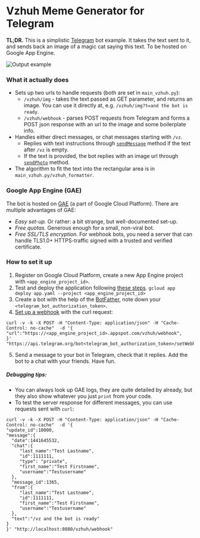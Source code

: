 Vzhuh Meme Generator for Telegram
===================================
**TL;DR.** This is a simplistic [Telegram](https://telegram.org/) bot example. It takes the text sent to it, and sends back an image of a magic cat saying this text. To be hosted on Google App Engine.

![Output example](https://img-fotki.yandex.ru/get/195771/10605357.9/0_92008_94ebff6a_orig.png)

### What it actually does
* Sets up two urls to handle requests (both are set in ```main_vzhuh.py```):
    * ```/vzhuh/img``` - takes the text passed as GET parameter, and returns an image. You can use it directly at, e.g. ```/vzhuh/img?t=and the bot is ready```.
    * ```/vzhuh/webhook``` - parses POST requests from Telegram and forms a POST json response with an url to the image and some boilerplate info.
* Handles either direct messages, or chat messages starting with ```/vz```.
    * Replies with text instructions through [```sendMessage```](https://core.telegram.org/bots/api#sendmessage) method if the text after ```/vz``` is empty.
    * If the text is provided, the bot replies with an image url through [```sendPhoto```](https://core.telegram.org/bots/api#sendphoto) method.
* The algorithm to fit the text into the rectangular area is in ```main_vzhuh.py/vzhuh_formatter```.

### Google App Engine (GAE)
The bot is hosted on [GAE](https://cloud.google.com/appengine/) (a part of Google Cloud Platform). There are multiple advantages of GAE:
* *Easy set-up.* Or rather: a bit strange, but well-documented set-up.
* *Free quotas.* Generous enough for a small, non-viral bot.
* *Free SSL/TLS encryption.* For webhook bots, you need a server that can handle TLS1.0+ HTTPS-traffic signed with a trusted and verified certificate.

### How to set it up
1. Register on Google Cloud Platform, create a new App Engine project with ```<app_engine_project_id>```.
2. Test and deploy the application following [these steps](https://cloud.google.com/appengine/docs/python/quickstart).
``` gcloud app deploy app.yaml --project <app_engine_project_id> ```
3. Create a bot with the help of the [BotFather](https://core.telegram.org/bots#6-botfather), note down your ```<telegram_bot_authorization_token>```.
4. [Set up a webhook](https://core.telegram.org/bots/api#setwebhook) with the curl request:
```
curl -v -k -X POST -H "Content-Type: application/json" -H "Cache-Control: no-cache"  -d '{
"url":"https://<app_engine_project_id>.appspot.com/vzhuh/webhook",
}' "https://api.telegram.org/bot<telegram_bot_authorization_token>/setWebhook"
```
5. Send a message to your bot in Telegram, check that it replies. Add the bot to a chat with your friends. Have fun.

##### Debugging tips:
* You can always look up GAE logs, they are quite detailed by already, but they also show whatever you just ```print``` from your code.
* To test the server response for different messages, you can use requests sent with ```curl```:
```
curl -v -k -X POST -H "Content-Type: application/json" -H "Cache-Control: no-cache"  -d '{
"update_id":10000,
"message":{
  "date":1441645532,
  "chat":{
     "last_name":"Test Lastname",
     "id":1111111,
     "type": "private",
     "first_name":"Test Firstname",
     "username":"Testusername"
  },
  "message_id":1365,
  "from":{
     "last_name":"Test Lastname",
     "id":1111111,
     "first_name":"Test Firstname",
     "username":"Testusername"
  },
  "text":"/vz and the bot is ready"
}
}' "http://localhost:8080/vzhuh/webhook"
```
